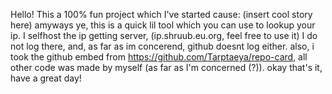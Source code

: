 Hello! 
This a 100% fun project which I've started cause: 
(insert cool story here)
amyways ye, this is a quick lil tool which you can use to lookup your ip. 
I selfhost the ip getting server, (ip.shruub.eu.org, feel free to use it) I do not log there, and, as far as im concerend, github doesnt log either.
also, i took the github embed from https://github.com/Tarptaeya/repo-card,
all other code was made by myself (as far as I'm concerned (?)).
okay that's it, have a great day!
